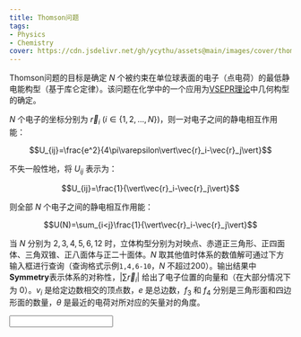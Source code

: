 ```yaml
---
title: Thomson问题
tags: 
- Physics
- Chemistry
cover: https://cdn.jsdelivr.net/gh/ycythu/assets@main/images/cover/thomson.png
---
```


Thomson问题的目标是确定 $N$ 个被约束在单位球表面的电子（点电荷）的最低静电能构型（基于库仑定律）。该问题在化学中的一个应用为[VSEPR理论](https://en.wikipedia.org/wiki/VSEPR_theory)中几何构型的确定。
<!--more-->

$N$ 个电子的坐标分别为 $\vec{r}_i\ (i\in\{1,2,\dots,N\})$，则一对电子之间的静电相互作用能：

$$U_{ij}=\frac{e^2}{4\pi\varepsilon\vert\vec{r}_i-\vec{r}_j\vert}$$

不失一般性地，将 $U_{ij}$ 表示为：

$$U_{ij}=\frac{1}{\vert\vec{r}_i-\vec{r}_j\vert}$$

则全部 $N$ 个电子之间的静电相互作用能：

$$U(N)=\sum_{i<j}\frac{1}{\vert\vec{r}_i-\vec{r}_j\vert}$$

当 $N$ 分别为 $2,3,4,5,6,12$ 时，立体构型分别为对映点、赤道正三角形、正四面体、三角双锥、正八面体与正二十面体。$N$ 取其他值时体系的数值解可通过下方输入框进行查询（查询格式示例`1,4,6-10`，$N$ 不超过200）。输出结果中**Symmetry**表示体系的对称性，$\vert\sum\vec{r}_i\vert$ 给出了电子位置的向量和（在大部分情况下为 $0$）。$v_i$ 是给定边数相交的顶点数，$e$ 是总边数，$f_3$ 和 $f_4$ 分别是三角形面和四边形面的数量，$\theta$ 是最近的电荷对所对应的矢量对的角度。

<style>
	#Thomson {
		font-family: Times New Roman, serif;
		font-size: 16px;
		width: 100%;
		display: block;
	}
	#Thomson tbody tr td {
		text-align: center;
	}
</style>
<input type="text" id="index" name="index" onchange="getData()"/>
<a class="button button--success button--pill" onclick="getData()"><i class="fas fa-search"></i></a>
<table id="Thomson"></table>

<script>
function getData(str) {
	refresh();
	index_arr = parseRangeString(input_box.value.replaceAll('，',','));
	for (let i = 0; i < index_arr.length; i++) {
		index = index_arr[i];
		rowData = i > 1 && index < 200 ? data[index].split(',') : "";
		if (rowData.length == 0) {
			alert("暂未收录该数据");
		}
		var newRow = table.insertRow(-1);
		for (let j = 0; j < rowData.length; j++) {
			let cell = newRow.insertCell(j);
			cell.innerHTML = rowData[j];
		}
	}
}

function parseRangeString(input) {
    const result = [];
    input.split(',').forEach(part => {
        if (part.includes('-')) {
            const [start, end] = part.split('-').map(Number);
            if (!isNaN(start) && !isNaN(end) && start <= end) {
                for (let i = start; i <= end; i++) {
                    result.push(i);
                }
            }
        } else {
            const num = Number(part);
            if (!isNaN(num)) {
                result.push(num);
            }
        }
    });
    return result;
}

function refresh() {
	table.innerHTML = "<tbody><tr><th><i>N</i></th><th>$U_\mathrm{Thom}$</th><th>Symmetry</th><th>$\left|\sum\mathbf {r} _{i}\right|$</th><th>$v_{3}$</th><th>$v_{4}$</th><th>$v_{5}$</th><th>$v_{6}$</th><th>$v_{7}$</th><th>$v_{8}$</th><th>$e$</th><th>$f_3$</th><th>$f_4$</th><th>$\theta$</th></tr></tbody>";
}
const table = document.getElementById('Thomson');
const input_box = document.getElementById('index');
refresh();
const data = [
	"","",
	"2,0.500000000,D_{\infty h},0,–,–,–,–,–,–,2,–,–,180.000°",
	"3,1.732050808,D_{3h},0,–,–,–,–,–,–,3,2,–,120.000°",
	"4,3.674234614,T_{d},0,4,0,0,0,0,0,6,4,0,109.471°",
	"5,6.474691495,D_{3h},0,2,3,0,0,0,0,9,6,0,90.000°",
	"6,9.985281374,O_{h},0,0,6,0,0,0,0,12,8,0,90.000°",
	"7,14.452977414,D_{5h},0,0,5,2,0,0,0,15,10,0,72.000°",
	"8,19.675287861,D_{4d},0,0,8,0,0,0,0,16,8,2,71.694°",
	"9,25.759986531,D_{3h},0,0,3,6,0,0,0,21,14,0,69.190°",
	"10,32.716949460,D_{4d},0,0,2,8,0,0,0,24,16,0,64.996°",
	"11,40.596450510,C_{2v},0.013219635,0,2,8,1,0,0,27,18,0,58.540°",
	"12,49.165253058,I_h,0,0,0,12,0,0,0,30,20,0,63.435°",
	"13,58.853230612,C_{2v},0.008820367,0,1,10,2,0,0,33,22,0,52.317°",
	"14,69.306363297,D_{6d},0,0,0,12,2,0,0,36,24,0,52.866°",
	"15,80.670244114,D_{3},0,0,0,12,3,0,0,39,26,0,49.225°",
	"16,92.911655302,T,0,0,0,12,4,0,0,42,28,0,48.936°",
	"17,106.050404829,D_{5h},0,0,0,12,5,0,0,45,30,0,50.108°",
	"18,120.084467447,D_{4d},0,0,2,8,8,0,0,48,32,0,47.534°",
	"19,135.089467557,C_{2v},0.000135163,0,0,14,5,0,0,50,32,1,44.910°",
	"20,150.881568334,D_{3h},0,0,0,12,8,0,0,54,36,0,46.093°",
	"21,167.641622399,C_{2v},0.001406124,0,1,10,10,0,0,57,38,0,44.321°",
	"22,185.287536149,T_{d},0,0,0,12,10,0,0,60,40,0,43.302°",
	"23,203.930190663,D_{3},0,0,0,12,11,0,0,63,42,0,41.481°",
	"24,223.347074052,O,0,0,0,24,0,0,0,60,32,6,42.065°",
	"25,243.812760299,C_{s},0.001021305,0,0,14,11,0,0,68,44,1,39.610°",
	"26,265.133326317,C_{2},0.001919065,0,0,12,14,0,0,72,48,0,38.842°",
	"27,287.302615033,D_{5h},0,0,0,12,15,0,0,75,50,0,39.940°",
	"28,310.491542358,T,0,0,0,12,16,0,0,78,52,0,37.824°",
	"29,334.634439920,D_{3},0,0,0,12,17,0,0,81,54,0,36.391°",
	"30,359.603945904,D_{2},0,0,0,12,18,0,0,84,56,0,36.942°",
	"31,385.530838063,C_{3v},0.003204712,0,0,12,19,0,0,87,58,0,36.373°",
	"32,412.261274651,I_h,0,0,0,12,20,0,0,90,60,0,37.377°",
	"33,440.204057448,C_{s},0.004356481,0,0,15,17,1,0,92,60,1,33.700°",
	"34,468.904853281,D_{2},0,0,0,12,22,0,0,96,64,0,33.273°",
	"35,498.569872491,C_{2},0.000419208,0,0,12,23,0,0,99,66,0,33.100°",
	"36,529.122408375,D_{2},0,0,0,12,24,0,0,102,68,0,33.229°",
	"37,560.618887731,D_{5h},0,0,0,12,25,0,0,105,70,0,32.332°",
	"38,593.038503566,D_{6d},0,0,0,12,26,0,0,108,72,0,33.236°",
	"39,626.389009017,D_{3h},0,0,0,12,27,0,0,111,74,0,32.053°",
	"40,660.675278835,T_{d},0,0,0,12,28,0,0,114,76,0,31.916°",
	"41,695.916744342,D_{3h},0,0,0,12,29,0,0,117,78,0,31.528°",
	"42,732.078107544,D_{5h},0,0,0,12,30,0,0,120,80,0,31.245°",
	"43,769.190846459,C_{2v},0.000399668,0,0,12,31,0,0,123,82,0,30.867°",
	"44,807.174263085,O_{h},0,0,0,24,20,0,0,120,72,6,31.258°",
	"45,846.188401061,D_{3},0,0,0,12,33,0,0,129,86,0,30.207°",
	"46,886.167113639,T,0,0,0,12,34,0,0,132,88,0,29.790°",
	"47,927.059270680,C_{s},0.002482914,0,0,14,33,0,0,134,88,1,28.787°",
	"48,968.713455344,O,0,0,0,24,24,0,0,132,80,6,29.690°",
	"49,1011.557182654,C_{3},0.001529341,0,0,12,37,0,0,141,94,0,28.387°",
	"50,1055.182314726,D_{6d},0,0,0,12,38,0,0,144,96,0,29.231°",
	"51,1099.819290319,D_{3},0,0,0,12,39,0,0,147,98,0,28.165°",
	"52,1145.418964319,C_{3},0.000457327,0,0,12,40,0,0,150,100,0,27.670°",
	"53,1191.922290416,C_{2v},0.000278469,0,0,18,35,0,0,150,96,3,27.137°",
	"54,1239.361474729,C_{2},0.000137870,0,0,12,42,0,0,156,104,0,27.030°",
	"55,1287.772720783,C_{2},0.000391696,0,0,12,43,0,0,159,106,0,26.615°",
	"56,1337.094945276,D_{2},0,0,0,12,44,0,0,162,108,0,26.683°",
	"57,1387.383229253,D_3,0,0,0,12,45,0,0,165,110,0,26.702°",
	"58,1438.618250640,D_{2},0,0,0,12,46,0,0,168,112,0,26.155°",
	"59,1490.773335279,C_{2},0.000154286,0,0,14,43,2,0,171,114,0,26.170°",
	"60,1543.830400976,D_{3},0,0,0,12,48,0,0,174,116,0,25.958°",
	"61,1597.941830199,C_{1},0.001091717,0,0,12,49,0,0,177,118,0,25.392°",
	"62,1652.909409898,D_5,0,0,0,12,50,0,0,180,120,0,25.880°",
	"63,1708.879681503,D_3,0,0,0,12,51,0,0,183,122,0,25.257°",
	"64,1765.802577927,D_2,0,0,0,12,52,0,0,186,124,0,24.920°",
	"65,1823.667960264,C_2,0.000399515,0,0,12,53,0,0,189,126,0,24.527°",
	"66,1882.441525304,C_2,0.000776245,0,0,12,54,0,0,192,128,0,24.765°",
	"67,1942.122700406,D_5,0,0,0,12,55,0,0,195,130,0,24.727°",
	"68,2002.874701749,D_2,0,0,0,12,56,0,0,198,132,0,24.433°",
	"69,2064.533483235,D_3,0,0,0,12,57,0,0,201,134,0,24.137°",
	"70,2127.100901551,D_{2d},0,0,0,12,50,0,0,200,128,4,24.291°",
	"71,2190.649906425,C_2,0.001256769,0,0,14,55,2,0,207,138,0,23.803°",
	"72,2255.001190975,I,0,0,0,12,60,0,0,210,140,0,24.492°",
	"73,2320.633883745,C_2,0.001572959,0,0,12,61,0,0,213,142,0,22.810°",
	"74,2387.072981838,C_2,0.000641539,0,0,12,62,0,0,216,144,0,22.966°",
	"75,2454.369689040,D_3,0,0,0,12,63,0,0,219,146,0,22.736°",
	"76,2522.674871841,C_2,0.000943474,0,0,12,64,0,0,222,148,0,22.886°",
	"77,2591.850152354,D_5,0,0,0,12,65,0,0,225,150,0,23.286°",
	"78,2662.046474566,T_h,0,0,0,12,66,0,0,228,152,0,23.426°",
	"79,2733.248357479,C_s,0.000702921,0,0,12,63,1,0,230,152,1,22.636°",
	"80,2805.355875981,D_{4d},0,0,0,16,64,0,0,232,152,2,22.778°",
	"81,2878.522829664,C_2,0.000194289,0,0,12,69,0,0,237,158,0,21.892°",
	"82,2952.569675286,D_2,0,0,0,12,70,0,0,240,160,0,22.206°",
	"83,3027.528488921,C_2,0.000339815,0,0,14,67,2,0,243,162,0,21.646°",
	"84,3103.465124431,C_2,0.000401973,0,0,12,72,0,0,246,164,0,21.513°",
	"85,3180.361442939,C_2,0.000416581,0,0,12,73,0,0,249,166,0,21.498°",
	"86,3258.211605713,C_2,0.001378932,0,0,12,74,0,0,252,168,0,21.522°",
	"87,3337.000750014,C_2,0.000754863,0,0,12,75,0,0,255,170,0,21.456°",
	"88,3416.720196758,D_2,0,0,0,12,76,0,0,258,172,0,21.486°",
	"89,3497.439018625,C_2,0.000070891,0,0,12,77,0,0,261,174,0,21.182°",
	"90,3579.091222723,D_3,0,0,0,12,78,0,0,264,176,0,21.230°",
	"91,3661.713699320,C_2,0.000033221,0,0,12,79,0,0,267,178,0,21.105°",
	"92,3745.291636241,D_2,0,0,0,12,80,0,0,270,180,0,21.026°",
	"93,3829.844338421,C_2,0.000213246,0,0,12,81,0,0,273,182,0,20.751°",
	"94,3915.309269620,D_2,0,0,0,12,82,0,0,276,184,0,20.952°",
	"95,4001.771675565,C_2,0.000116638,0,0,12,83,0,0,279,186,0,20.711°",
	"96,4089.154010060,C_2,0.000036310,0,0,12,84,0,0,282,188,0,20.687°",
	"97,4177.533599622,C_2,0.000096437,0,0,12,85,0,0,285,190,0,20.450°",
	"98,4266.822464156,C_2,0.000112916,0,0,12,86,0,0,288,192,0,20.422°",
	"99,4357.139163132,C_2,0.000156508,0,0,12,87,0,0,291,194,0,20.284°",
	"100,4448.350634331,T,0,0,0,12,88,0,0,294,196,0,20.297°",
	"101,4540.590051694,D_3,0,0,0,12,89,0,0,297,198,0,20.011°",
	"102,4633.736565899,D_3,0,0,0,12,90,0,0,300,200,0,20.040°",
	"103,4727.836616833,C_2,0.000201245,0,0,12,91,0,0,303,202,0,19.907°",
	"104,4822.876522746,D_6,0,0,0,12,92,0,0,306,204,0,19.957°",
	"105,4919.000637616,D_3,0,0,0,12,93,0,0,309,206,0,19.842°",
	"106,5015.984595705,D_2,0,0,0,12,94,0,0,312,208,0,19.658°",
	"107,5113.953547724,C_2,0.000064137,0,0,12,95,0,0,315,210,0,19.327°",
	"108,5212.813507831,C_2,0.000432525,0,0,12,96,0,0,318,212,0,19.327°",
	"109,5312.735079920,C_2,0.000647299,0,0,14,93,2,0,321,214,0,19.103°",
	"110,5413.549294192,D_6,0,0,0,12,98,0,0,324,216,0,19.476°",
	"111,5515.293214587,D_3,0,0,0,12,99,0,0,327,218,0,19.255°",
	"112,5618.044882327,D_5,0,0,0,12,100,0,0,330,220,0,19.351°",
	"113,5721.824978027,D_3,0,0,0,12,101,0,0,333,222,0,18.978°",
	"114,5826.521572163,C_2,0.000149772,0,0,12,102,0,0,336,224,0,18.836°",
	"115,5932.181285777,C_3,0.000049972,0,0,12,103,0,0,339,226,0,18.458°",
	"116,6038.815593579,C_2,0.000259726,0,0,12,104,0,0,342,228,0,18.386°",
	"117,6146.342446579,C_2,0.000127609,0,0,12,105,0,0,345,230,0,18.566°",
	"118,6254.877027790,C_2,0.000332475,0,0,12,106,0,0,348,232,0,18.455°",
	"119,6364.347317479,C_2,0.000685590,0,0,12,107,0,0,351,234,0,18.336°",
	"120,6474.756324980,C_s,0.001373062,0,0,12,108,0,0,354,236,0,18.418°",
	"121,6586.121949584,C_3,0.000838863,0,0,12,109,0,0,357,238,0,18.199°",
	"122,6698.374499261,I_h,0,0,0,12,110,0,0,360,240,0,18.612°",
	"123,6811.827228174,C_{2v},0.001939754,0,0,14,107,2,0,363,242,0,17.840°",
	"124,6926.169974193,D_2,0,0,0,12,112,0,0,366,244,0,18.111°",
	"125,7041.473264023,C_2,0.000088274,0,0,12,113,0,0,369,246,0,17.867°",
	"126,7157.669224867,D_4,0,0,2,16,100,8,0,372,248,0,17.920°",
	"127,7274.819504675,D_5,0,0,0,12,115,0,0,375,250,0,17.877°",
	"128,7393.007443068,C_2,0.000054132,0,0,12,116,0,0,378,252,0,17.814°",
	"129,7512.107319268,C_2,0.000030099,0,0,12,117,0,0,381,254,0,17.743°",
	"130,7632.167378912,C_2,0.000025622,0,0,12,118,0,0,384,256,0,17.683°",
	"131,7753.205166941,C_2,0.000305133,0,0,12,119,0,0,387,258,0,17.511°",
	"132,7875.045342797,I,0,0,0,12,120,0,0,390,260,0,17.958°",
	"133,7998.179212898,C_3,0.000591438,0,0,12,121,0,0,393,262,0,17.133°",
	"134,8122.089721194,C_2,0.000470268,0,0,12,122,0,0,396,264,0,17.214°",
	"135,8246.909486992,D_3,0,0,0,12,123,0,0,399,266,0,17.431°",
	"136,8372.743302539,T,0,0,0,12,124,0,0,402,268,0,17.485°",
	"137,8499.534494782,D_5,0,0,0,12,125,0,0,405,270,0,17.560°",
	"138,8627.406389880,C_2,0.000473576,0,0,12,126,0,0,408,272,0,16.924°",
	"139,8756.227056057,C_2,0.000404228,0,0,12,127,0,0,411,274,0,16.673°",
	"140,8885.980609041,C_1,0.000630351,0,0,13,126,1,0,414,276,0,16.773°",
	"141,9016.615349190,C_{2v},0.000376365,0,0,14,126,0,1,417,278,0,16.962°",
	"142,9148.271579993,C_2,0.000550138,0,0,12,130,0,0,420,280,0,16.840°",
	"143,9280.839851192,C_2,0.000255449,0,0,12,131,0,0,423,282,0,16.782°",
	"144,9414.371794460,D_2,0,0,0,12,132,0,0,426,284,0,16.953°",
	"145,9548.928837232,C_s,0.000094938,0,0,12,133,0,0,429,286,0,16.841°",
	"146,9684.381825575,D_2,0,0,0,12,134,0,0,432,288,0,16.905°",
	"147,9820.932378373,C_2,0.000636651,0,0,12,135,0,0,435,290,0,16.458°",
	"148,9958.406004270,C_2,0.000203701,0,0,12,136,0,0,438,292,0,16.627°",
	"149,10096.859907397,C_1,0.000638186,0,0,14,133,2,0,441,294,0,16.344°",
	"150,10236.196436701,T,0,0,0,12,138,0,0,444,296,0,16.405°",
	"151,10376.571469275,C_2,0.000153836,0,0,12,139,0,0,447,298,0,16.163°",
	"152,10517.867592878,D_2,0,0,0,12,140,0,0,450,300,0,16.117°",
	"153,10660.082748237,D_3,0,0,0,12,141,0,0,453,302,0,16.390°",
	"154,10803.372421141,C_2,0.000735800,0,0,12,142,0,0,456,304,0,16.078°",
	"155,10947.574692279,C_2,0.000603670,0,0,12,143,0,0,459,306,0,15.990°",
	"156,11092.798311456,C_2,0.000508534,0,0,12,144,0,0,462,308,0,15.822°",
	"157,11238.903041156,C_2,0.000357679,0,0,12,145,0,0,465,310,0,15.948°",
	"158,11385.990186197,C_2,0.000921918,0,0,12,146,0,0,468,312,0,15.987°",
	"159,11534.023960956,C_2,0.000381457,0,0,12,147,0,0,471,314,0,15.960°",
	"160,11683.054805549,D_2,0,0,0,12,148,0,0,474,316,0,15.961°",
	"161,11833.084739465,C_2,0.000056447,0,0,12,149,0,0,477,318,0,15.810°",
	"162,11984.050335814,D_3,0,0,0,12,150,0,0,480,320,0,15.813°",
	"163,12136.013053220,C_2,0.000120798,0,0,12,151,0,0,483,322,0,15.675°",
	"164,12288.930105320,D_2,0,0,0,12,152,0,0,486,324,0,15.655°",
	"165,12442.804451373,C_2,0.000091119,0,0,12,153,0,0,489,326,0,15.651°",
	"166,12597.649071323,D_{2d},0,0,0,16,146,4,0,492,328,0,15.607°",
	"167,12753.469429750,C_2,0.000097382,0,0,12,155,0,0,495,330,0,15.600°",
	"168,12910.212672268,D_3,0,0,0,12,156,0,0,498,332,0,15.655°",
	"169,13068.006451127,C_s,0.000068102,0,0,13,155,1,0,501,334,0,15.537°",
	"170,13226.681078541,D_{2d},0,0,0,12,158,0,0,504,336,0,15.569°",
	"171,13386.355930717,D_3,0,0,0,12,159,0,0,507,338,0,15.497°",
	"172,13547.018108787,C_{2v},0.000547291,0,0,14,156,2,0,510,340,0,15.292°",
	"173,13708.635243034,C_s,0.000286544,0,0,12,161,0,0,513,342,0,15.225°",
	"174,13871.187092292,D_2,0,0,0,12,162,0,0,516,344,0,15.366°",
	"175,14034.781306929,C_2,0.000026686,0,0,12,163,0,0,519,346,0,15.252°",
	"176,14199.354775632,C_1,0.000283978,0,0,12,164,0,0,522,348,0,15.101°",
	"177,14364.837545298,D_5,0,0,0,12,165,0,0,525,350,0,15.269°",
	"178,14531.309552587,D_2,0,0,0,12,166,0,0,528,352,0,15.145°",
	"179,14698.754594220,C_1,0.000125113,0,0,13,165,1,0,531,354,0,14.968°",
	"180,14867.099927525,D_2,0,0,0,12,168,0,0,534,356,0,15.067°",
	"181,15036.467239769,C_2,0.000304193,0,0,12,169,0,0,537,358,0,15.002°",
	"182,15206.730610906,D_5,0,0,0,12,170,0,0,540,360,0,15.155°",
	"183,15378.166571028,C_1,0.000467899,0,0,12,171,0,0,543,362,0,14.747°",
	"184,15550.421450311,T,0,0,0,12,172,0,0,546,364,0,14.932°",
	"185,15723.720074072,C_2,0.000389762,0,0,12,173,0,0,549,366,0,14.775°",
	"186,15897.897437048,C_1,0.000389762,0,0,12,174,0,0,552,368,0,14.739°",
	"187,16072.975186320,D_5,0,0,0,12,175,0,0,555,370,0,14.848°",
	"188,16249.222678879,D_2,0,0,0,12,176,0,0,558,372,0,14.740°",
	"189,16426.371938862,C_2,0.000020732,0,0,12,177,0,0,561,374,0,14.671°",
	"190,16604.428338501,C_3,0.000586804,0,0,12,178,0,0,564,376,0,14.501°",
	"191,16783.452219362,C_1,0.001129202,0,0,13,177,1,0,567,378,0,14.195°",
	"192,16963.338386460,I,0,0,0,12,180,0,0,570,380,0,14.819°",
	"193,17144.564740880,C_2,0.000985192,0,0,12,181,0,0,573,382,0,14.144°",
	"194,17326.616136471,C_1,0.000322358,0,0,12,182,0,0,576,384,0,14.350°",
	"195,17509.489303930,D_3,0,0,0,12,183,0,0,579,386,0,14.375°",
	"196,17693.460548082,C_2,0.000315907,0,0,12,184,0,0,582,388,0,14.251°",
	"197,17878.340162571,D_5,0,0,0,12,185,0,0,585,390,0,14.147°",
	"198,18064.262177195,C_2,0.000011149,0,0,12,186,0,0,588,392,0,14.237°",
	"199,18251.082495640,C_1,0.000534779,0,0,12,187,0,0,591,394,0,14.153°",
	"200,18438.842717530,D_2,0,0,0,12,188,0,0,594,396,0,14.222°"
];
</script>